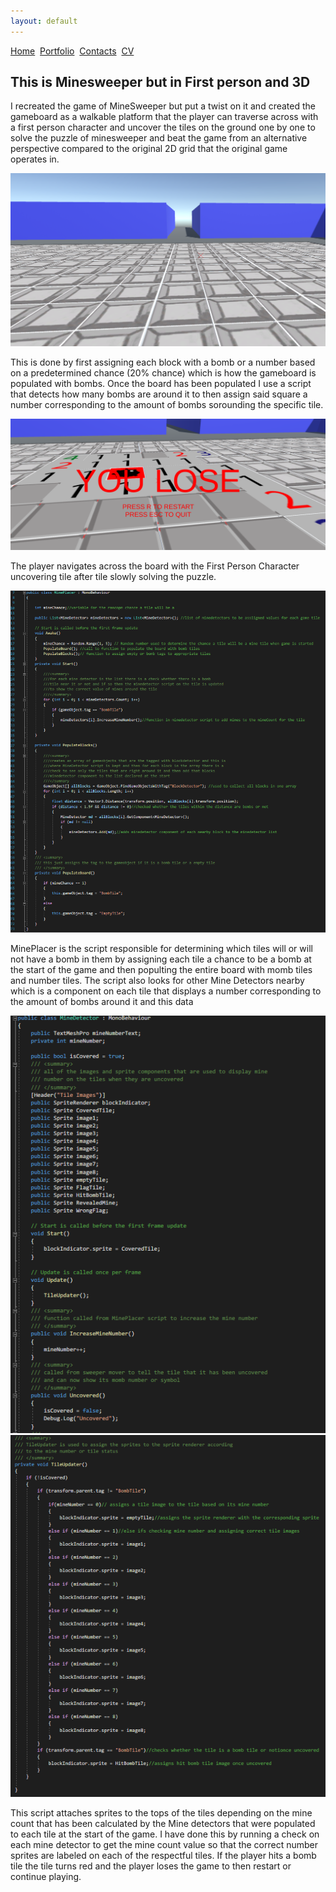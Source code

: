 ```yaml
---
layout: default
---
```


[Home](./)&nbsp;&nbsp;[Portfolio](./portfolio.html)&nbsp;&nbsp;[Contacts](./Contacts.html)&nbsp;&nbsp;[CV](./CV.html)

## This is Minesweeper but in First person and 3D

I recreated the game of MineSweeper but put a twist on it and created the gameboard as a walkable platform that the player can traverse across with a first person character and uncover the tiles on the ground one by one to solve the puzzle of minesweeper and beat the game from an alternative perspective compared to the original 2D grid that the original game operates in.

<img src="Images/CleanBoard.PNG" alt="Clean board">

This is done by first assigning each block with a bomb or a number based on a predetermined chance (20% chance) which is how the gameboard is populated with bombs. Once the board has been populated I use a script that detects how many bombs are around it to then assign said square a number corresponding to the amount of bombs sorounding the specific tile.

<img src="Images/Failed Board.PNG" alt="Failed board">

The player navigates across the board with the First Person Character uncovering tile after tile slowly solving the puzzle. 

<img src="Images/Placer.PNG" alt="Placer">

MinePlacer is the script responsible for determining which tiles will or will not have a bomb in them by assigning each tile a chance to be a bomb at the start of the game and then populting the entire board with momb tiles and number tiles. The script also looks for other Mine Detectors nearby which is a component on each tile that displays a number corresponding to the amount of bombs around it and this data

<img src="Images/Detector1.PNG" alt="Detector1">
<img src="Images/Detector2.PNG" alt="Detector2">

This script attaches sprites to the tops of the tiles depending on the mine count that has been calculated by the Mine detectors that were populated to each tile at the start of the game. I have done this by running a check on each mine detector to get the mine count value so that the correct number sprites are labeled on each of the respectful tiles. If the player hits a bomb tile the tile turns red and the player loses the game to then restart or continue playing.